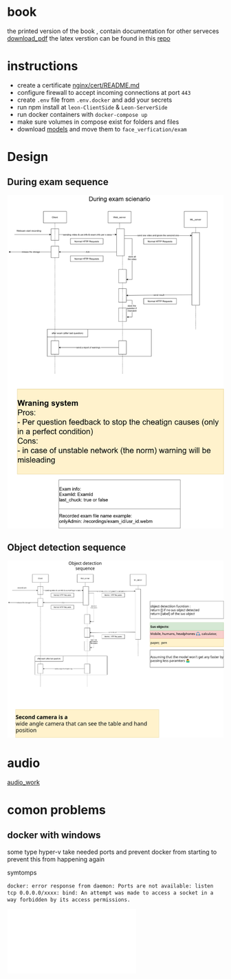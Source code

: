 # book

the printed version of the book , contain documentation for other serveces [download_pdf](https://github.com/Leon-OnlineLearning/BOOK/releases/download/1.0.0/entry.pdf)
the latex verstion can be found in this [repo](https://github.com/Leon-OnlineLearning/BOOK)






# instructions
- create a certificate [nginx/cert/README.md](https://github.com/Leon-OnlineLearning/leon-all/blob/main/nginx/cert/README.md)
- configure firewall to accept incoming connections at port `443`
- create `.env` file from `.env.docker` and add your secrets
- run npm install at `leon-ClientSide` & `Leon-ServerSide`
- run docker containers with `docker-compose up`
- make sure volumes in compose exist for folders and files
- download [models](face_verification/model.txt) and move them to `face_verfication/exam`

# Design
## During exam sequence
![during exam sequenec](design/DuringExamSequence.png)
## Object detection sequence
![Object detection sequence](design/ObjectDetection.png)

# audio
[audio_work](audio_work.md)


# comon problems
## docker with windows
some type hyper-v take needed ports and prevent docker from starting
to prevent this from happening again

symtomps
```log
docker: error response from daemon: Ports are not available: listen tcp 0.0.0.0/xxxx: bind: An attempt was made to access a socket in a way forbidden by its access permissions.
```
![solution](fix_docker_ports.md)
